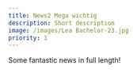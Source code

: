 ```yaml
---
title: News2 Mega wichtig
description: Short description
image: /images/Lea Bachelor-23.jpg
priority: 1
---
```


Some fantastic news in full length!

